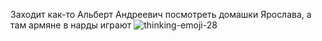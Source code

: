 Заходит как-то Альберт Андреевич посмотреть домашки Ярослава, а там армяне в нарды играют
![thinking-emoji-28](https://user-images.githubusercontent.com/83144402/197640230-c120b9bd-15e0-4246-a674-5e8beb36cffe.gif)

